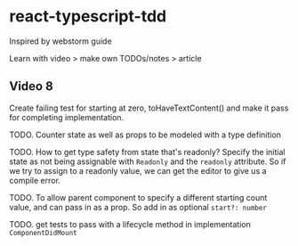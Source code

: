 # react-typescript-tdd

Inspired by webstorm guide

Learn with video > make own TODOs/notes > article

## Video 8

Create failing test for starting at zero, toHaveTextContent() and make it pass for completing implementation.

TODO. Counter state as well as props to be modeled with a type definition

TODO. How to get type safety from state that's readonly? Specify the initial state as not being assignable with `Readonly` and the `readonly` attribute. So if we try to assign to a readonly value, we can get the editor to give us a compile error.

TODO. To allow parent component to specify a different starting count value, and can pass in as a prop. So add in as optional `start?: number`

TODO. get tests to pass with a lifecycle method in implementation `ComponentDidMount`
